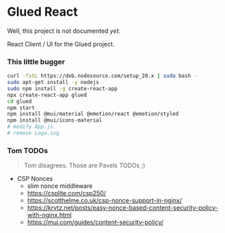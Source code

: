 # Glued React

Well, this project is not documented *yet*.

React Client / UI for the Glued project.


### This little bugger

```sh
curl -fsSL https://deb.nodesource.com/setup_20.x | sudo bash -
sudo apt-get install -y nodejs
sudo npm install -g create-react-app
npx create-react-app glued
cd glued
npm start
npm install @mui/material @emotion/react @emotion/styled
npm install @mui/icons-material
# modify App.js
# remove Logo.svg
```

### Tom TODOs
> Tom disagrees. Those are Pavels TODOs ;)
- CSP Nonces
  - slim nonce middleware
  - https://csplite.com/csp250/
  - https://scotthelme.co.uk/csp-nonce-support-in-nginx/
  - https://krvtz.net/posts/easy-nonce-based-content-security-policy-with-nginx.html
  - https://mui.com/guides/content-security-policy/


